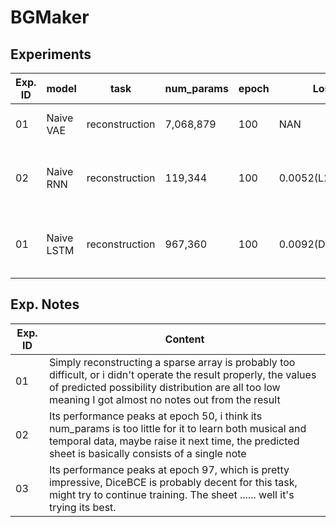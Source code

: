 # BGMaker

## Experiments
|  Exp. ID  |  model  |  task  |  num_params  |  epoch  |  Loss  |  Description  |
|  ----  |  ----  |  ----  |  ----  |  ----  |  ----  |  ----  |
|  01  |  Naive VAE  |  reconstruction  |  7,068,879  |  100  |  NAN  |  Five DoubleConv for both encoder and decoder  |
|  02  |  Naive RNN  |  reconstruction  |  119,344  |  100  |  0.0052(L2)  |  Five RNN for both encoder and decoder, hidden_size = 64, L2 Loss  |
|  01  |  Naive LSTM  |  reconstruction  |  967,360  |  100  |  0.0092(Dice+BCE)  |  Five LSTM for both encoder and decoder, hidden_size=128, 0.5*Dice + 0.5*BCE  |

## Exp. Notes
|  Exp. ID  |  Content  |
|  ----  |  ----  |
|  01  |  Simply reconstructing a sparse array is probably too difficult, or i didn't operate the result properly, the values of predicted possibility distribution are all too low meaning I got almost no notes out from the result  |
|  02  |  Its performance peaks at epoch 50, i think its num_params is too little for it to learn both musical and temporal data, maybe raise it next time, the predicted sheet is basically consists of a single note  |
|  03  |  Its performance peaks at epoch 97, which is pretty impressive, DiceBCE is probably decent for this task, might try to continue training. The sheet ...... well it's trying its best.  |
